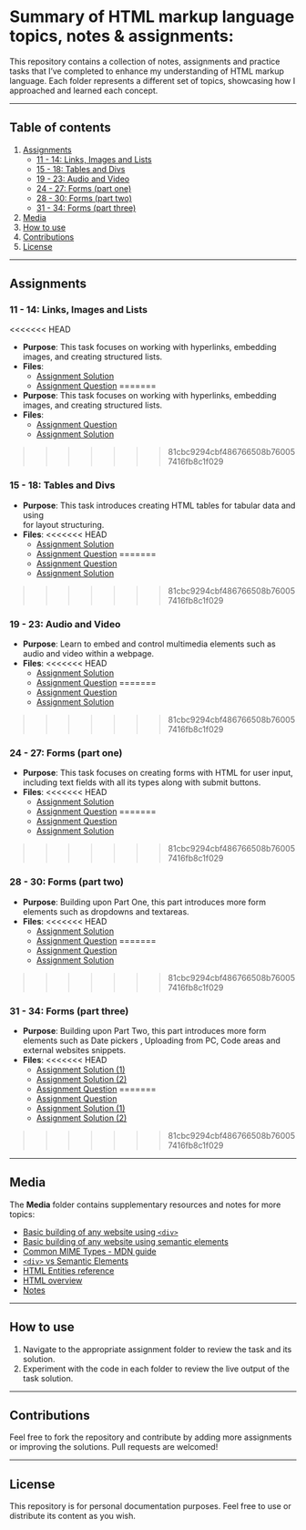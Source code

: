 # Summary of HTML markup language topics, notes & assignments:

This repository contains a collection of notes, assignments and practice tasks that I’ve completed to enhance my understanding of HTML markup language. Each folder represents a different set of topics, showcasing how I approached and learned each concept.

---

## Table of contents

1. [Assignments](#assignments)
   - [11 - 14: Links, Images and Lists](#11---14-links-images-and-lists)
   - [15 - 18: Tables and Divs](#15---18-tables-and-divs)
   - [19 - 23: Audio and Video](#19---23-audio-and-video)
   - [24 - 27: Forms (part one)](#24---27-forms-part-one)
   - [28 - 30: Forms (part two)](#28---30-forms-part-two)
   - [31 - 34: Forms (part three)](#31---34-forms-part-three)
2. [Media](#media)
3. [How to use](#how-to-use)
4. [Contributions](#contributions)
5. [License](#license)

---

## Assignments

### 11 - 14: Links, Images and Lists
<<<<<<< HEAD

- **Purpose**: This task focuses on working with hyperlinks, embedding images, and creating structured lists.
- **Files**:
  - [Assignment Solution](<Assignments/11%20-%2014%20(Link%20-%20Image%20&%20List)/index.html>)
  - [Assignment Question](<Assignments/11%20-%2014%20(Link%20-%20Image%20&%20List)/Question.PNG>)
=======
- **Purpose**: This task focuses on working with hyperlinks, embedding images, and creating structured lists.
- **Files**:
  - [Assignment Question](Assignments/11%20-%2014%20(Link%20-%20Image%20&%20List)/Question.PNG)
  - [Assignment Solution](Assignments/11%20-%2014%20(Link%20-%20Image%20&%20List)/index.html)
>>>>>>> 81cbc9294cbf486766508b760057416fb8c1f029

### 15 - 18: Tables and Divs

- **Purpose**: This task introduces creating HTML tables for tabular data and using <div> for layout structuring.
- **Files**:
<<<<<<< HEAD
  - [Assignment Solution](<Assignments/15%20-%2018%20(Table%20&%20Div)/index.html>)
  - [Assignment Question](<Assignments/15%20-%2018%20(Table%20&%20Div)/Question.PNG>)
=======
  - [Assignment Question](Assignments/15%20-%2018%20(Table%20&%20Div)/Question.PNG)
  - [Assignment Solution](Assignments/15%20-%2018%20(Table%20&%20Div)/index.html)
>>>>>>> 81cbc9294cbf486766508b760057416fb8c1f029

### 19 - 23: Audio and Video

- **Purpose**: Learn to embed and control multimedia elements such as audio and video within a webpage.
- **Files**:
<<<<<<< HEAD
  - [Assignment Solution](<Assignments/19%20-%2023%20(Audio%20&%20Video)/index.html>)
  - [Assignment Question](<Assignments/19%20-%2023%20(Audio%20&%20Video)/Questions.jpg>)
=======
  - [Assignment Question](Assignments/19%20-%2023%20(Audio%20&%20Video)/Questions.jpg)
  - [Assignment Solution](Assignments/19%20-%2023%20(Audio%20&%20Video)/index.html)
>>>>>>> 81cbc9294cbf486766508b760057416fb8c1f029

### 24 - 27: Forms (part one)

- **Purpose**: This task focuses on creating forms with HTML for user input, including text fields with all its types along with submit buttons.
- **Files**:
<<<<<<< HEAD
  - [Assignment Solution](<Assignments/24%20-%2027%20(Form%20part%20one)/index.html>)
  - [Assignment Question](<Assignments/24%20-%2027%20(Form%20part%20one)/Question.PNG>)
=======
  - [Assignment Question](Assignments/24%20-%2027%20(Form%20part%20one)/Question.PNG)
  - [Assignment Solution](Assignments/24%20-%2027%20(Form%20part%20one)/index.html)
>>>>>>> 81cbc9294cbf486766508b760057416fb8c1f029

### 28 - 30: Forms (part two)

- **Purpose**: Building upon Part One, this part introduces more form elements such as dropdowns and textareas.
- **Files**:
<<<<<<< HEAD
  - [Assignment Solution](<Assignments/28%20-%2030%20(Form%20part%20two)/index.html>)
  - [Assignment Question](<Assignments/28%20-%2030%20(Form%20part%20two)/Questions.jpg>)
=======
  - [Assignment Question](Assignments/28%20-%2030%20(Form%20part%20two)/Questions.jpg)
  - [Assignment Solution](Assignments/28%20-%2030%20(Form%20part%20two)/index.html)
>>>>>>> 81cbc9294cbf486766508b760057416fb8c1f029

### 31 - 34: Forms (part three)

- **Purpose**: Building upon Part Two, this part introduces more form elements such as Date pickers , Uploading from PC, Code areas and external websites snippets.
- **Files**:
<<<<<<< HEAD
  - [Assignment Solution (1)](<Assignments/31%20-%2034%20(Form%20part%20three)/index%20(1).html>)
  - [Assignment Solution (2)](<Assignments/31%20-%2034%20(Form%20part%20three)/index%20(2).html>)
  - [Assignment Question](<Assignments/31%20-%2034%20(Form%20part%20three)/Questions.jpg>)
=======
  - [Assignment Question](Assignments/31%20-%2034%20(Form%20part%20three)/Questions.jpg)
  - [Assignment Solution (1)](Assignments/31%20-%2034%20(Form%20part%20three)/index%20(1).html)
  - [Assignment Solution (2)](Assignments/31%20-%2034%20(Form%20part%20three)/index%20(2).html)
>>>>>>> 81cbc9294cbf486766508b760057416fb8c1f029

---

## Media

The **Media** folder contains supplementary resources and notes for more topics:

- [Basic building of any website using `<div>`](Media/Basic%20building%20of%20any%20website%20using%20div.html)
- [Basic building of any website using semantic elements](Media/Basic%20building%20of%20any%20website%20using%20semantic%20elements.html)
- [Common MIME Types - MDN guide](Media/Common%20MIME%20types%20-%20HTTP%20-%20MDN.pdf)
- [`<div>` vs Semantic Elements](Media/div%20VS%20semantic%20elements.png)
- [HTML Entities reference](Media/HTML%20Entities.pdf)
- [HTML overview](Media/HTML.txt)
- [Notes](Media/Notes.txt)

---

## How to use

1. Navigate to the appropriate assignment folder to review the task and its solution.
2. Experiment with the code in each folder to review the live output of the task solution.

---

## Contributions

Feel free to fork the repository and contribute by adding more assignments or improving the solutions. Pull requests are welcomed!

---

## License

This repository is for personal documentation purposes. Feel free to use or distribute its content as you wish.
